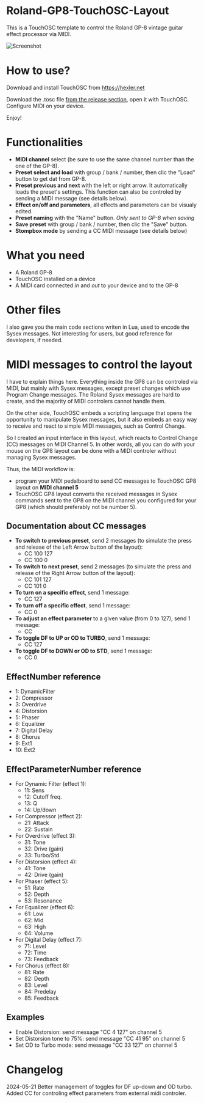 # Roland-GP8-TouchOSC-Layout
This is a TouchOSC template to control the Roland GP-8 vintage guitar effect processor via MIDI.

![Screenshot](../../blob/main/Roland%20GP8%20layout%2001.png)

# How to use?
Download and install TouchOSC from https://hexler.net

Download the .tosc file [from the release section](https://github.com/ThibaultDucray/Roland-GP8-TouchOSC-Layout/releases), open it with TouchOSC. 
Configure MIDI on your device.

Enjoy!

# Functionalities
- **MIDI channel** select (be sure to use the same channel number than the one of the GP-8).
- **Preset select and load** with group / bank / number, then clic the "Load" button to get dat from GP-8.
- **Preset previous and next** with the left or right arrow. It automatically loads the preset's settings. This function can also be controled by sending a MIDI message (see details below). 
- **Effect on/off and parameters**, all effects and parameters can be visualy edited.
- **Preset naming** with the "Name" button. *Only sent to GP-8 when saving*
- **Save preset** with group / bank / number, then clic the "Save" button.
- **Stompbox mode** by sending a CC MIDI message (see details below)

# What you need
- A Roland GP-8
- TouchOSC installed on a device
- A MIDI card connected _in_ and _out_ to your device and to the GP-8

# Other files
I also gave you the main code sections writen in Lua, used to encode the Sysex messages. Not interesting for users, but good reference for developers, if needed.

# MIDI messages to control the layout

I have to explain things here. Everything inside the GP8 can be controled via MIDI, but mainly with Sysex messages, except preset changes which use Program Change messages. The Roland Sysex messages are hard to create, and the majority of MIDI controlers cannot handle them.

On the other side, TouchOSC embeds a scripting language that opens the opportunity to manipulate Sysex messages, but it also embeds an easy way to receive and react to simple MIDI messages, such as Control Change.

So I created an input interface in this layout, which reacts to Control Change (CC) messages on MIDI Channel 5. In other words, all you can do with your mouse on the GP8 layout can be done with a MIDI controler without managing Sysex messages.

Thus, the MIDI workflow is:
- program your MIDI pedalboard to send CC messages to TouchOSC GP8 layout on **MIDI channel 5**
- TouchOSC GP8 layout converts the received messages in Sysex commands sent to the GP8 on the MIDI channel you configured for your GP8 (which should preferably not be number 5).

## Documentation about CC messages

- **To switch to previous preset**, send 2 messages (to simulate the press and release of the Left Arrow button of the layout):
  - CC 100 127
  - CC 100 0
- **To switch to next preset**, send 2 messages (to simulate the press and release of the Right Arrow button of the layout):
  - CC 101 127
  - CC 101 0
- **To turn on a specific effect**, send 1 message:
  - CC <EffectNumber> 127
- **To turn off a specific effect**, send 1 message:
  - CC <EffectNumber> 0
- **To adjust an effect parameter** to a given value (from 0 to 127), send 1 message:
  - CC <EffectParameterNumber> <value>
- **To toggle DF to UP or OD to TURBO**, send 1 message:
  - CC <EffectParameterNumber> 127
- **To toggle DF to DOWN or OD to STD**, send 1 message:
  - CC <EffectParameterNumber> 0

## EffectNumber reference

- 1: DynamicFilter
- 2: Compressor
- 3: Overdrive
- 4: Distorsion
- 5: Phaser
- 6: Equalizer
- 7: Digital Delay
- 8: Chorus
- 9: Ext1
- 10: Ext2

## EffectParameterNumber reference

- For Dynamic Filter (effect 1):
  - 11: Sens
  - 12: Cutoff freq.
  - 13: Q
  - 14: Up/down
- For Compressor (effect 2):
  - 21: Attack
  - 22: Sustain
- For Overdrive (effect 3):
  - 31: Tone
  - 32: Drive (gain)
  - 33: Turbo/Std
- For Distorsion (effect 4):
  - 41: Tone
  - 42: Drive (gain)
- For Phaser (effect 5):
  - 51: Rate
  - 52: Depth
  - 53: Resonance
- For Equalizer (effect 6):
  - 61: Low
  - 62: Mid
  - 63: High
  - 64: Volume
- For Digital Delay (effect 7):
  - 71: Level
  - 72: Time
  - 73: Feedback
- For Chorus  (effect 8):
  - 81: Rate
  - 82: Depth
  - 83: Level
  - 84: Predelay
  - 85: Feedback

## Examples

- Enable Distorsion: send message "CC 4 127" on channel 5
- Set Distorsion tone to 75%: send message "CC 41 95" on channel 5
- Set OD to Turbo mode: send message "CC 33 127" on channel 5

# Changelog

2024-05-21
Better management of toggles for DF up-down and OD turbo.
Added CC for controling effect parameters from external midi controler.
